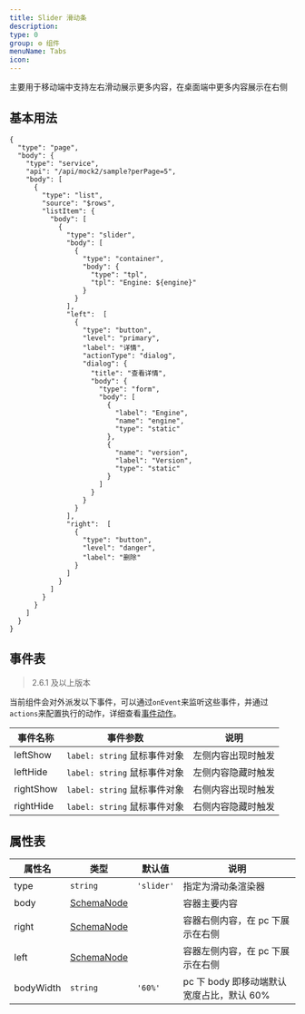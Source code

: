 ```yaml
---
title: Slider 滑动条
description:
type: 0
group: ⚙ 组件
menuName: Tabs
icon:
---
```


主要用于移动端中支持左右滑动展示更多内容，在桌面端中更多内容展示在右侧

## 基本用法

```schema
{
  "type": "page",
  "body": {
    "type": "service",
    "api": "/api/mock2/sample?perPage=5",
    "body": [
      {
        "type": "list",
        "source": "$rows",
        "listItem": {
          "body": [
            {
              "type": "slider",
              "body": [
                {
                  "type": "container",
                  "body": {
                    "type": "tpl",
                    "tpl": "Engine: ${engine}"
                  }
                }
              ],
              "left":  [
                {
                  "type": "button",
                  "level": "primary",
                  "label": "详情",
                  "actionType": "dialog",
                  "dialog": {
                    "title": "查看详情",
                    "body": {
                      "type": "form",
                      "body": [
                        {
                          "label": "Engine",
                          "name": "engine",
                          "type": "static"
                        },
                        {
                          "name": "version",
                          "label": "Version",
                          "type": "static"
                        }
                      ]
                    }
                  }
                }
              ],
              "right":  [
                {
                  "type": "button",
                  "level": "danger",
                  "label": "删除"
                }
              ]
            }
          ]
        }
      }
    ]
  }
}
```

## 事件表

> 2.6.1 及以上版本

当前组件会对外派发以下事件，可以通过`onEvent`来监听这些事件，并通过`actions`来配置执行的动作，详细查看[事件动作](../../docs/concepts/event-action)。

| 事件名称  | 事件参数                     | 说明               |
| --------- | ---------------------------- | ------------------ |
| leftShow  | `label: string` 鼠标事件对象 | 左侧内容出现时触发 |
| leftHide  | `label: string` 鼠标事件对象 | 左侧内容隐藏时触发 |
| rightShow | `label: string` 鼠标事件对象 | 右侧内容出现时触发 |
| rightHide | `label: string` 鼠标事件对象 | 右侧内容隐藏时触发 |

## 属性表

| 属性名    | 类型                                      | 默认值     | 说明                                      |
| --------- | ----------------------------------------- | ---------- | ----------------------------------------- |
| type      | `string`                                  | `'slider'` | 指定为滑动条渲染器                        |
| body      | [SchemaNode](../../docs/types/schemanode) |            | 容器主要内容                              |
| right     | [SchemaNode](../../docs/types/schemanode) |            | 容器右侧内容，在 pc 下展示在右侧          |
| left      | [SchemaNode](../../docs/types/schemanode) |            | 容器左侧内容，在 pc 下展示在右侧          |
| bodyWidth | `string`                                  | `'60%'`    | pc 下 body 即移动端默认宽度占比，默认 60% |
